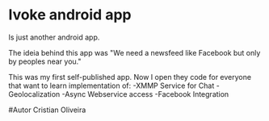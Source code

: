 # Ivoke android app
Is just another android app.

The ideia behind this app was "We need a newsfeed like Facebook but only by peoples near you."

This was my first self-published app. Now I open they code for everyone that want to learn implementation of:
 -XMMP Service for Chat
 -Geolocalization
 -Async Webservice access
 -Facebook Integration

#Autor
Cristian Oliveira
